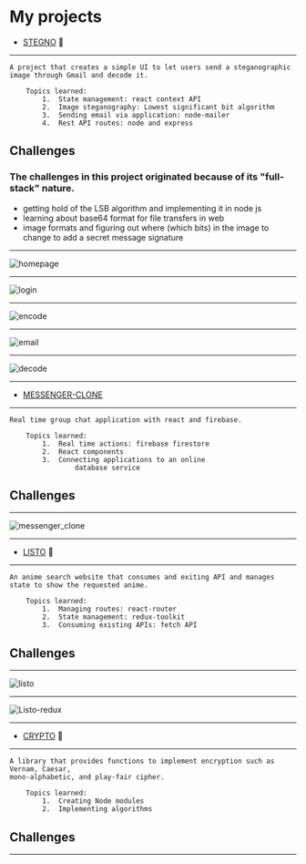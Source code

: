 # My projects 

*	[STEGNO](https://github.com/arjansunar/Stegno) 🔏
--- 
    A project that creates a simple UI to let users send a steganographic image through Gmail and decode it.

        Topics learned:
            1.	State management: react context API
            2.	Image steganography: Lowest significant bit algorithm
            3.	Sending email via application: node-mailer
            4.	Rest API routes: node and express 
## Challenges

### The challenges in this project originated because of its "full-stack" nature. 

- getting hold of the LSB algorithm and implementing it in node js 
- learning about base64 format for file transfers in web
- image formats and figuring out where (which bits) in the image to change to add a secret message signature   
---
![homepage](https://github.com/arjansunar/PersonalProjectPortfolio/blob/master/images/StegnoHomepage.png "stegno homepage")

---
![login](https://github.com/arjansunar/PersonalProjectPortfolio/blob/master/images/Stegno_login.png "login route")


---
![encode](https://github.com/arjansunar/PersonalProjectPortfolio/blob/master/images/Stegno_encode.png "encode route") 

---
![email](https://github.com/arjansunar/PersonalProjectPortfolio/blob/master/images/Stegno_email.png "email sent via stegno")

---
![decode](https://github.com/arjansunar/PersonalProjectPortfolio/blob/master/images/Stegno_decrypt.png "decode route")

---
*	[MESSENGER-CLONE](https://github.com/arjansunar/messenger-clone) 
---
    Real time group chat application with react and firebase.

        Topics learned:
            1.	Real time actions: firebase firestore
            2.	React components
            3.	Connecting applications to an online
                    database service 
## Challenges

---
![messenger_clone](./images/MessengerClone.PNG "Messenger-clone")

---

*	[LISTO](https://github.com/arjansunar/listo) 📃
---
    An anime search website that consumes and exiting API and manages state to show the requested anime.
        
        Topics learned: 
            1.	Managing routes: react-router 
            2.	State management: redux-toolkit
            3.	Consuming existing APIs: fetch API
## Challenges

---
![listo](./images/listo_search.PNG "listo Searchpage")

---
![Listo-redux](./images/listo_reduxToolkits.PNG "redux toolkit integration")
    
---

*	[CRYPTO](https://github.com/arjansunar/crypto) 🔐
---
    A library that provides functions to implement encryption such as Vernam, Caesar,
    mono-alphabetic, and play-fair cipher.

        Topics learned: 
            1.	Creating Node modules
            2.	Implementing algorithms 
## Challenges

---